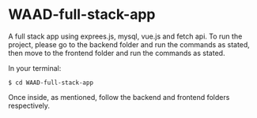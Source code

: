 # WAAD-full-stack-app

A full stack app using exprees.js, mysql, vue.js and fetch api. To run the project, please go to the backend folder and run the commands as stated, then move to the frontend folder and run the commands as stated.

In your terminal:

```
$ cd WAAD-full-stack-app
```

Once inside, as mentioned, follow the backend and frontend folders respectively.
